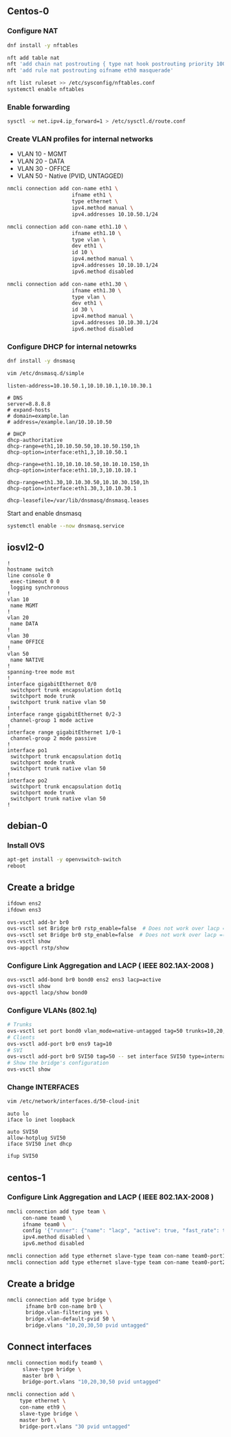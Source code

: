 ## Centos-0

### Configure NAT

```bash
dnf install -y nftables

nft add table nat
nft 'add chain nat postrouting { type nat hook postrouting priority 100 ; }'
nft 'add rule nat postrouting oifname eth0 masquerade'

nft list ruleset >> /etc/sysconfig/nftables.conf
systemctl enable nftables
```

### Enable forwarding

```bash
sysctl -w net.ipv4.ip_forward=1 > /etc/sysctl.d/route.conf
```

### Create VLAN profiles for internal networks

- VLAN 10 - MGMT
- VLAN 20 - DATA
- VLAN 30 - OFFICE
- VLAN 50 - Native (PVID, UNTAGGED)

```bash
nmcli connection add con-name eth1 \
                     ifname eth1 \
                     type ethernet \
                     ipv4.method manual \
                     ipv4.addresses 10.10.50.1/24

nmcli connection add con-name eth1.10 \
                     ifname eth1.10 \
                     type vlan \
                     dev eth1 \
                     id 10 \
                     ipv4.method manual \
                     ipv4.addresses 10.10.10.1/24
                     ipv6.method disabled

nmcli connection add con-name eth1.30 \
                     ifname eth1.30 \
                     type vlan \
                     dev eth1 \
                     id 30 \
                     ipv4.method manual \
                     ipv4.addresses 10.10.30.1/24
                     ipv6.method disabled
```

### Configure DHCP for internal netowrks

```bash
dnf install -y dnsmasq

vim /etc/dnsmasq.d/simple
```

```
listen-address=10.10.50.1,10.10.10.1,10.10.30.1

# DNS
server=8.8.8.8
# expand-hosts
# domain=example.lan
# address=/example.lan/10.10.10.50

# DHCP
dhcp-authoritative
dhcp-range=eth1,10.10.50.50,10.10.50.150,1h
dhcp-option=interface:eth1,3,10.10.50.1

dhcp-range=eth1.10,10.10.10.50,10.10.10.150,1h
dhcp-option=interface:eth1.10,3,10.10.10.1

dhcp-range=eth1.30,10.10.30.50,10.10.30.150,1h
dhcp-option=interface:eth1.30,3,10.10.30.1

dhcp-leasefile=/var/lib/dnsmasq/dnsmasq.leases
```

Start and enable dnsmasq

```bash
systemctl enable --now dnsmasq.service
```

## iosvl2-0

```
!
hostname switch
line console 0
 exec-timeout 0 0
 logging synchronous 
!
vlan 10
 name MGMT
!
vlan 20
 name DATA
!
vlan 30
 name OFFICE
!
vlan 50
 name NATIVE
!
spanning-tree mode mst
!
interface gigabitEthernet 0/0
 switchport trunk encapsulation dot1q 
 switchport mode trunk
 switchport trunk native vlan 50
!
interface range gigabitEthernet 0/2-3
 channel-group 1 mode active
!
interface range gigabitEthernet 1/0-1
 channel-group 2 mode passive
!
interface po1
 switchport trunk encapsulation dot1q 
 switchport mode trunk
 switchport trunk native vlan 50
!
interface po2
 switchport trunk encapsulation dot1q 
 switchport mode trunk
 switchport trunk native vlan 50
!
```

## debian-0

### Install OVS

```bash
apt-get install -y openvswitch-switch
reboot
```

## Create a bridge

```bash
ifdown ens2
ifdown ens3

ovs-vsctl add-br br0
ovs-vsctl set Bridge br0 rstp_enable=false  # Does not work over lacp =(((
ovs-vsctl set Bridge br0 stp_enable=false  # Does not work over lacp =(((
ovs-vsctl show
ovs-appctl rstp/show
```

### Configure Link Aggregation and LACP ( IEEE 802.1AX-2008 )

```bash
ovs-vsctl add-bond br0 bond0 ens2 ens3 lacp=active
ovs-vsctl show
ovs-appctl lacp/show bond0
```

### Configure VLANs (802.1q)

```bash
# Trunks
ovs-vsctl set port bond0 vlan_mode=native-untagged tag=50 trunks=10,20,30
# Clients
ovs-vsctl add-port br0 ens9 tag=10
# SVI
ovs-vsctl add-port br0 SVI50 tag=50 -- set interface SVI50 type=internal
# Show the bridge's configuration
ovs-vsctl show
```

### Change INTERFACES

```bash
vim /etc/network/interfaces.d/50-cloud-init 
```

```
auto lo
iface lo inet loopback

auto SVI50
allow-hotplug SVI50
iface SVI50 inet dhcp
```

```bash
ifup SVI50
```

## centos-1

### Configure Link Aggregation and LACP ( IEEE 802.1AX-2008 )
```bash
nmcli connection add type team \
	 con-name team0 \
	 ifname team0 \
	 config '{"runner": {"name": "lacp", "active": true, "fast_rate": true }}' \
	 ipv4.method disabled \
     ipv6.method disabled

nmcli connection add type ethernet slave-type team con-name team0-port1 ifname eth0 master team0
nmcli connection add type ethernet slave-type team con-name team0-port2 ifname eth1 master team0
```
## Create a bridge

```bash
nmcli connection add type bridge \
      ifname br0 con-name br0 \
      bridge.vlan-filtering yes \
      bridge.vlan-default-pvid 50 \
      bridge.vlans "10,20,30,50 pvid untagged"
```

## Connect interfaces

```bash
nmcli connection modify team0 \
	 slave-type bridge \
	 master br0 \
	 bridge-port.vlans "10,20,30,50 pvid untagged"

nmcli connection add \
	type ethernet \
	con-name eth9 \
	slave-type bridge \
	master br0 \
	bridge-port.vlans "30 pvid untagged"
```